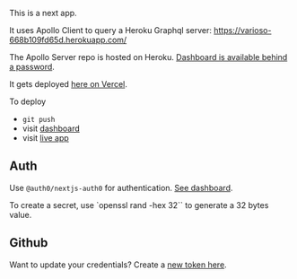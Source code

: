 This is a next app.

It uses Apollo Client to query a Heroku Graphql server:
https://varioso-668b109fd65d.herokuapp.com/

The Apollo Server repo is hosted on Heroku. [Dashboard is available behind a password](https://dashboard.heroku.com/apps/varioso).

It gets deployed [here on Vercel](https://basic-next-pt986nrak-akiryk.vercel.app/).

To deploy

- `git push`
- visit [dashboard](https://vercel.com/akiryk/basic-next-app)
- visit [live app](https://basic-next-app-alpha.vercel.app/)

## Auth

Use `@auth0/nextjs-auth0` for authentication. [See dashboard](https://manage.auth0.com/dashboard/us/dev-6yrl3be1h2xi7tlj/applications/JFa6Th02Y9QR064pUVOoYH5pwC66kJ7Y/settings).

To create a secret, use `openssl rand -hex 32`` to generate a 32 bytes value.

## Github

Want to update your credentials? Create a [new token here](https://github.com/settings/tokens).
